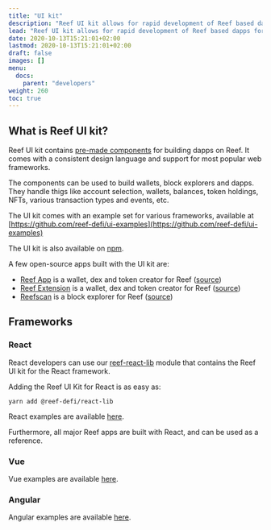 ```yaml
---
title: "UI kit"
description: "Reef UI kit allows for rapid development of Reef based dapps for most common frontend frameworks."
lead: "Reef UI kit allows for rapid development of Reef based dapps for most common frontend frameworks. Currently supported are React, Vue and Angular."
date: 2020-10-13T15:21:01+02:00
lastmod: 2020-10-13T15:21:01+02:00
draft: false
images: []
menu:
  docs:
    parent: "developers"
weight: 260
toc: true
---
```


## What is Reef UI kit?

Reef UI kit contains [pre-made components](https://ui-kit.reef.io/) for building dapps on Reef. It comes with a consistent design language and support for most popular web frameworks.

The components can be used to build wallets, block explorers and dapps. They handle thigs like account selection, wallets, balances, token holdings, NFTs, various transaction types and events, etc.

The UI kit comes with an example set for various frameworks, available at [https://github.com/reef-defi/ui-examples](https://github.com/reef-defi/ui-examples)

The UI kit is also available on [npm](https://www.npmjs.com/package/@reef-defi/ui-kit).

A few open-source apps built with the UI kit are:

 - [Reef App](https://app.reef.io) is a wallet, dex and token creator for Reef ([source](https://github.com/reef-defi/reef-app))
 - [Reef Extension](/docs/users/extension/) is a wallet, dex and token creator for Reef ([source](https://github.com/reef-defi/browser-extension))
 - [Reefscan](https://reefscan.com) is a block explorer for Reef ([source](https://github.com/reef-defi/reef-explorer))


## Frameworks

### React
React developers can use our [reef-react-lib](https://github.com/reef-defi/reef-react-lib) module that contains the Reef UI kit for the React framework.

Adding the Reef UI Kit for React is as easy as:
```
yarn add @reef-defi/react-lib
```
React examples are available [here](https://github.com/reef-defi/ui-examples/tree/master/packages/example-react).

Furthermore, all major Reef apps are built with React, and can be used as a reference.

### Vue
Vue examples are available [here](https://github.com/reef-defi/ui-examples/tree/master/packages/example-vue).

### Angular
Angular examples are available [here](https://github.com/reef-defi/ui-examples/tree/master/packages/example-angular).

